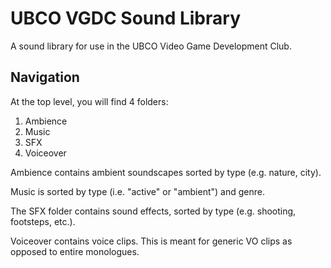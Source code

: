 # UBCO VGDC Sound Library
A sound library for use in the UBCO Video Game Development Club.

## Navigation
At the top level, you will find 4 folders:
1. Ambience
2. Music
3. SFX
4. Voiceover

Ambience contains ambient soundscapes sorted by type (e.g. nature, city).

Music is sorted by type (i.e. "active" or "ambient") and genre.

The SFX folder contains sound effects, sorted by type (e.g. shooting, footsteps, etc.).

Voiceover contains voice clips. This is meant for generic VO clips as opposed to entire monologues.
